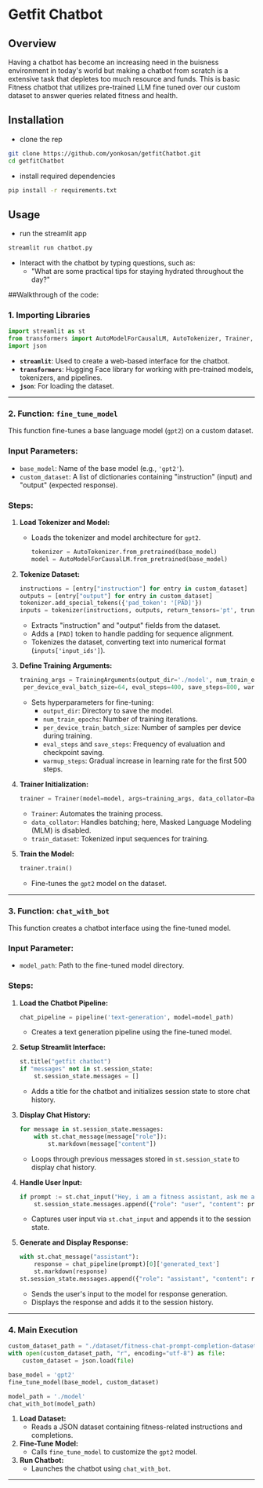 # Getfit Chatbot 
## Overview
Having a chatbot has become an increasing need in the buisness environment in today's world but making a chatbot from scratch is a extensive task that depletes too much resource and funds. This is basic Fitness chatbot that utilizes pre-trained LLM fine tuned over our custom dataset to answer queries related fitness and health.

## Installation
* clone the rep
```bash
git clone https://github.com/yonkosan/getfitChatbot.git
cd getfitChatbot
```
* install required dependencies
```bash
pip install -r requirements.txt
```
## Usage
* run the streamlit app
```bash
streamlit run chatbot.py
```
* Interact with the chatbot by typing questions, such as:
    * "What are some practical tips for staying hydrated throughout the day?"
 
##Walkthrough of the code:
### **1. Importing Libraries**

```python
import streamlit as st
from transformers import AutoModelForCausalLM, AutoTokenizer, Trainer, TrainingArguments, DataCollatorForLanguageModeling, pipeline
import json

```

- **`streamlit`**: Used to create a web-based interface for the chatbot.
- **`transformers`**: Hugging Face library for working with pre-trained models, tokenizers, and pipelines.
- **`json`**: For loading the dataset.

---

### **2. Function: `fine_tune_model`**

This function fine-tunes a base language model (`gpt2`) on a custom dataset.

### **Input Parameters:**

- `base_model`: Name of the base model (e.g., `'gpt2'`).
- `custom_dataset`: A list of dictionaries containing "instruction" (input) and "output" (expected response).

### **Steps:**

1. **Load Tokenizer and Model:**
    - Loads the tokenizer and model architecture for `gpt2`.
        
        ```python
        tokenizer = AutoTokenizer.from_pretrained(base_model)
        model = AutoModelForCausalLM.from_pretrained(base_model)
        
        ```
        
2. **Tokenize Dataset:**
    
    ```python
    instructions = [entry["instruction"] for entry in custom_dataset]
    outputs = [entry["output"] for entry in custom_dataset]
    tokenizer.add_special_tokens({'pad_token': '[PAD]'})
    inputs = tokenizer(instructions, outputs, return_tensors='pt', truncation=True, padding=True)
    
    ```
    
    - Extracts "instruction" and "output" fields from the dataset.
    - Adds a `[PAD]` token to handle padding for sequence alignment.
    - Tokenizes the dataset, converting text into numerical format (`inputs['input_ids']`).
3. **Define Training Arguments:**
    
    ```python
    training_args = TrainingArguments(output_dir='./model', num_train_epochs=3, per_device_train_batch_size=16,
     per_device_eval_batch_size=64, eval_steps=400, save_steps=800, warmup_steps=500)
    
    ```
    
    - Sets hyperparameters for fine-tuning:
        - `output_dir`: Directory to save the model.
        - `num_train_epochs`: Number of training iterations.
        - `per_device_train_batch_size`: Number of samples per device during training.
        - `eval_steps` and `save_steps`: Frequency of evaluation and checkpoint saving.
        - `warmup_steps`: Gradual increase in learning rate for the first 500 steps.
4. **Trainer Initialization:**
    
    ```python
    trainer = Trainer(model=model, args=training_args, data_collator=DataCollatorForLanguageModeling(tokenizer=tokenizer, mlm=False), train_dataset=inputs['input_ids'])
    
    ```
    
    - `Trainer`: Automates the training process.
    - `data_collator`: Handles batching; here, Masked Language Modeling (MLM) is disabled.
    - `train_dataset`: Tokenized input sequences for training.
5. **Train the Model:**
    
    ```python
    trainer.train()
    
    ```
    
    - Fine-tunes the `gpt2` model on the dataset.

---

### **3. Function: `chat_with_bot`**

This function creates a chatbot interface using the fine-tuned model.

### **Input Parameter:**

- `model_path`: Path to the fine-tuned model directory.

### **Steps:**

1. **Load the Chatbot Pipeline:**
    
    ```python
    chat_pipeline = pipeline('text-generation', model=model_path)
    
    ```
    
    - Creates a text generation pipeline using the fine-tuned model.
2. **Setup Streamlit Interface:**
    
    ```python
    st.title("getfit chatbot")
    if "messages" not in st.session_state:
        st.session_state.messages = []
    
    ```
    
    - Adds a title for the chatbot and initializes session state to store chat history.
3. **Display Chat History:**
    
    ```python
    for message in st.session_state.messages:
        with st.chat_message(message["role"]):
            st.markdown(message["content"])
    
    ```
    
    - Loops through previous messages stored in `st.session_state` to display chat history.
4. **Handle User Input:**
    
    ```python
    if prompt := st.chat_input("Hey, i am a fitness assistant, ask me anything"):
        st.session_state.messages.append({"role": "user", "content": prompt})
    
    ```
    
    - Captures user input via `st.chat_input` and appends it to the session state.
5. **Generate and Display Response:**
    
    ```python
    with st.chat_message("assistant"):
        response = chat_pipeline(prompt)[0]['generated_text']
        st.markdown(response)
    st.session_state.messages.append({"role": "assistant", "content": response})
    
    ```
    
    - Sends the user's input to the model for response generation.
    - Displays the response and adds it to the session history.

---

### **4. Main Execution**

```python
custom_dataset_path = "./dataset/fitness-chat-prompt-completion-dataset.json"
with open(custom_dataset_path, "r", encoding="utf-8") as file:
    custom_dataset = json.load(file)

base_model = 'gpt2'
fine_tune_model(base_model, custom_dataset)

model_path = './model'
chat_with_bot(model_path)

```

1. **Load Dataset:**
    - Reads a JSON dataset containing fitness-related instructions and completions.
2. **Fine-Tune Model:**
    - Calls `fine_tune_model` to customize the `gpt2` model.
3. **Run Chatbot:**
    - Launches the chatbot using `chat_with_bot`.

---
